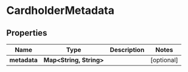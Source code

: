 
# CardholderMetadata

## Properties
Name | Type | Description | Notes
------------ | ------------- | ------------- | -------------
**metadata** | **Map&lt;String, String&gt;** |  |  [optional]



